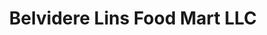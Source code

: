 ---
title: "Belvidere Lins Food Mart LLC"
url: /belvidere/belvidere-lins-food-mart-llc/
shop: convenience
---
